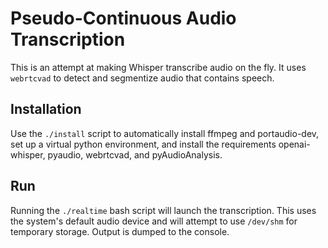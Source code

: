 # Pseudo-Continuous Audio Transcription

This is an attempt at making Whisper transcribe audio on the fly. It uses `webrtcvad` to detect and segmentize audio that contains speech.

## Installation

Use the `./install` script to automatically install ffmpeg and portaudio-dev, set up a virtual python environment, and install the requirements openai-whisper, pyaudio, webrtcvad, and pyAudioAnalysis.

## Run

Running the `./realtime` bash script will launch the transcription. This uses the system's default audio device and will attempt to use `/dev/shm` for temporary storage. Output is dumped to the console.

